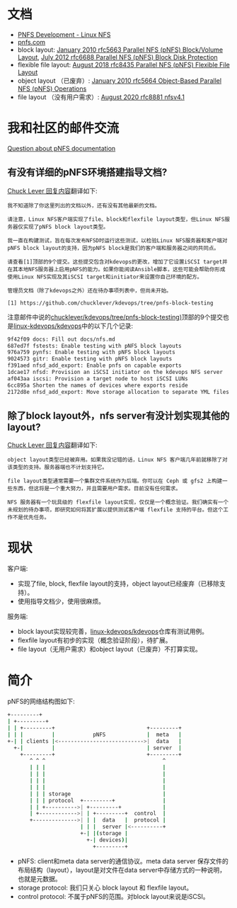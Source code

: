 # 文档

- [PNFS Development - Linux NFS](https://chenxiaosong.com/src/translation/nfs/pnfs-development.html)
- [pnfs.com](https://chenxiaosong.com/src/translation/nfs/pnfs.com.html)
- block layout: [January 2010 rfc5663 Parallel NFS (pNFS) Block/Volume Layout](https://www.rfc-editor.org/rfc/rfc5663), [July 2012 rfc6688 Parallel NFS (pNFS) Block Disk Protection](https://www.rfc-editor.org/rfc/rfc6688)
- flexible file layout: [August 2018 rfc8435 Parallel NFS (pNFS) Flexible File Layout](https://www.rfc-editor.org/rfc/rfc8435)
- object layout （已废弃）: [January 2010 rfc5664 Object-Based Parallel NFS (pNFS) Operations](https://www.rfc-editor.org/rfc/rfc5664)
- file layout （没有用户需求）: [August 2020 rfc8881 nfsv4.1](https://www.rfc-editor.org/rfc/rfc8881)

# 我和社区的邮件交流

[Question about pNFS documentation](https://lore.kernel.org/all/BA2DED4720A37AFC+88e58d9e-6117-476d-8e06-1d1a62037d6d@chenxiaosong.com/)

## 有没有详细的pNFS环境搭建指导文档?

[Chuck Lever 回复内容](https://lore.kernel.org/all/08BB98A6-FA14-4551-B977-8BC4029DB0E1@oracle.com/)翻译如下:
```
我不知道除了你这里列出的文档以外，还有没有其他最新的文档。

请注意，Linux NFS客户端实现了file、block和flexfile layout类型，但Linux NFS服务器仅实现了pNFS block layout类型。

我一直在构建测试，旨在每次发布NFSD时运行这些测试，以检验Linux NFS服务器和客户端对pNFS block layout的支持，因为pNFS block是我们的客户端和服务器之间的共同点。

请查看[1]顶部的9个提交。这些提交包含对kdevops的更改，增加了它设置iSCSI target并在其本地NFS服务器上启用pNFS的能力。如果你能阅读Ansible脚本，这些可能会帮助你形成使用Linux NFS实现及其iSCSI target和initiator来设置你自己环境的配方。

管理员文档（除了kdevops之外）还在待办事项列表中，但尚未开始。

[1] https://github.com/chucklever/kdevops/tree/pnfs-block-testing
```

注意邮件中说的[chucklever/kdevops/tree/pnfs-block-testing)](https://github.com/chucklever/kdevops/tree/pnfs-block-testing)顶部的9个提交也是[linux-kdevops/kdevops](https://github.com/linux-kdevops/kdevops)中的以下几个记录:
```sh
9f42f09 docs: Fill out docs/nfs.md
687ed7f fstests: Enable testing with pNFS block layouts
976a759 pynfs: Enable testing with pNFS block layouts
9024573 gitr: Enable testing with pNFS block layouts
f391aed nfsd_add_export: Enable pnfs on capable exports
1dcae17 nfsd: Provision an iSCSI initiator on the kdevops NFS server
af043aa iscsi: Provision a target node to host iSCSI LUNs
6cc895a Shorten the names of devices where exports reside
2172d8e nfsd_add_export: Move storage allocation to separate YML files
```

## 除了block layout外，nfs server有没计划实现其他的layout?

[Chuck Lever 回复内容](https://lore.kernel.org/all/1D4505F5-1923-4E7B-A12B-F1E05308914C@oracle.com/)翻译如下:
```
object layout类型已经被弃用。如果我没记错的话，Linux NFS 客户端几年前就移除了对该类型的支持。服务器端也不计划支持它。

file layout类型通常需要一个集群文件系统作为后端。你可以在 Ceph 或 gfs2 上构建一些东西，但这将是一个重大努力，并且需要用户需求。目前没有任何需求。

NFS 服务器有一个玩具级的 flexfile layout实现，仅仅是一个概念验证。我们确实有一个未规划的待办事项，即研究如何将其扩展以提供测试客户端 flexfile 支持的平台。但这个工作不是优先任务。
```

# 现状

客户端:

- 实现了file, block, flexfile layout的支持，object layout已经废弃（已移除支持）。
- 使用指导文档少，使用很麻烦。

服务端:

- block layout实现较完善，[linux-kdevops/kdevops](https://github.com/linux-kdevops/kdevops)仓库有测试用例。
- flexfile layout有初步的实现（概念验证阶段），待扩展。
- file layout（无用户需求）和object layout（已废弃）不打算实现。

# 简介

pNFS的网络结构图如下:
```sh
+---------+                                          
| +---------+
| | +---------+                             +---------+
| | |         |            pNFS             |  meta   |
+-| | clients |<--------------------------->|  data   |
  +-|         |                             | server  |
    +---------+                             +---------+
       ^ ^ ^                                     ^     
       | | |                                     | 
       | | |                                     | 
       | | |                                     | 
       | | |                                     | 
       | | | storage                             | 
       | | | protocol  +---------+               | 
       | | +---------->| +---------+             |     
       | +------------>| | +---------+  control  |
       +-------------->| | |  data   |  protocol |
                       | | |  server |<----------+
                       +-| |(storage |      
                         +-| devices)|
                           +---------+
```

- pNFS: client和meta data server的通信协议。meta data server 保存文件的布局结构（layout），layout是对文件在data server中存储方式的一种说明，也就是元数据。
- storage protocol: 我们只关心 block layout 和 flexfile layout。
- control protocol: 不属于pNFS的范围。对block layout来说是iSCSI。